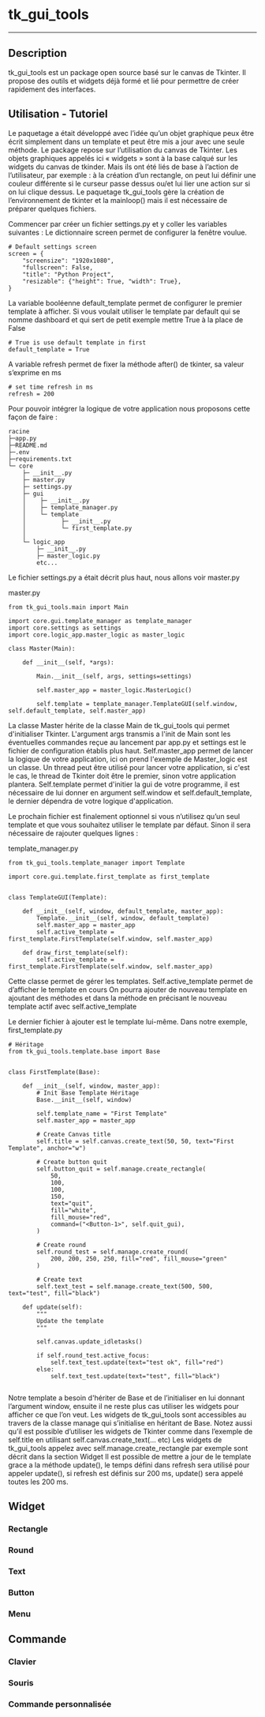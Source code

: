 # tk_gui_tools

--------------------------------------------------

## Description
tk_gui_tools est un package open source basé sur le canvas de Tkinter. Il propose des outils et widgets déjà formé et lié pour permettre de créer rapidement des interfaces.


## Utilisation - Tutoriel
Le paquetage a était développé avec l’idée qu’un objet graphique peux être écrit simplement dans un template et peut être mis a jour avec une seule méthode. 
Le package repose sur l’utilisation du canvas de Tkinter.
Les objets graphiques appelés ici « widgets » sont à la base calqué sur les widgets du canvas de tkinder. 
Mais ils ont été liés de base à l’action de l’utilisateur, par exemple : à la création d’un rectangle, on peut lui définir une couleur différente si le curseur passe dessus ou/et lui lier une action sur si on lui clique dessus.
Le paquetage tk_gui_tools gère la création de l’environnement de tkinter et la mainloop() mais il est nécessaire de préparer quelques fichiers.

Commencer par créer un fichier settings.py et y coller les variables suivantes :
Le dictionnaire screen permet de configurer la fenêtre voulue.

````
# Default settings screen
screen = {
    "screensize": "1920x1080",
    "fullscreen": False,
    "title": "Python Project",
    "resizable": {"height": True, "width": True},
}
````

La variable booléenne default_template permet de configurer le premier template à afficher.
Si vous voulait utiliser le template par default qui se nomme dashboard et qui sert de petit exemple mettre True à la place de False

````
# True is use default template in first
default_template = True
````

A variable refresh permet de fixer la méthode after() de tkinter, sa valeur s’exprime en ms

````
# set time refresh in ms
refresh = 200
````

Pour pouvoir intégrer la logique de votre application nous proposons cette façon de faire :

````
racine
├─app.py
├─README.md
├─.env
├─requirements.txt
└─ core
    ├─ __init__.py
    ├─ master.py
    ├─ settings.py
    ├─ gui
    │    ├─ __init__.py
    │    ├─ template_manager.py
    │    └─ template
    │          ├─ __init__.py
    │          └─ first_template.py	
    │    
    └─ logic_app
	    ├─ __init__.py
		├─ master_logic.py	
		etc...
````

Le fichier settings.py a était décrit plus haut, nous allons voir master.py

master.py
````
from tk_gui_tools.main import Main

import core.gui.template_manager as template_manager
import core.settings as settings
import core.logic_app.master_logic as master_logic

class Master(Main):

    def __init__(self, *args):

        Main.__init__(self, args, settings=settings)

        self.master_app = master_logic.MasterLogic()
		
        self.template = template_manager.TemplateGUI(self.window, self.default_template, self.master_app)

````
La classe Master hérite de la classe Main de tk_gui_tools qui permet d'initialiser Tkinter.
L'argument args transmis a l'init de Main sont les éventuelles commandes reçue au lancement par app.py et settings est le fichier de configuration établis plus haut.
Self.master_app permet de lancer la logique de votre application, ici on prend l'exemple de Master_logic est un classe. Un thread peut être utilisé pour lancer votre application, si c'est le cas, le thread de Tkinter doit être le premier, sinon votre application plantera.
Self.template permet d'initier la gui de votre programme, il est nécessaire de lui donner en argument self.window et self.default_template, le dernier dépendra de votre logique d'application.

Le prochain fichier est finalement optionnel si vous n’utilisez qu’un seul template et que vous souhaitez utiliser le template par défaut. Sinon il sera nécessaire de rajouter quelques lignes :

template_manager.py
````
from tk_gui_tools.template_manager import Template

import core.gui.template.first_template as first_template


class TemplateGUI(Template):

    def __init__(self, window, default_template, master_app):
        Template.__init__(self, window, default_template)
        self.master_app = master_app
        self.active_template = first_template.FirstTemplate(self.window, self.master_app)

    def draw_first_template(self):
        self.active_template = first_template.FirstTemplate(self.window, self.master_app)

````

Cette classe permet de gérer les templates.
Self.active_template permet de d’afficher le template en cours
On pourra ajouter de nouveau template en ajoutant des méthodes et dans la méthode en précisant le nouveau template actif avec self.active_template

Le dernier fichier à ajouter est le template lui-même.
Dans notre exemple, first_template.py	
````
# Héritage
from tk_gui_tools.template.base import Base


class FirstTemplate(Base):

    def __init__(self, window, master_app):
        # Init Base Template Héritage
        Base.__init__(self, window)
		
        self.template_name = "First Template"
        self.master_app = master_app

        # Create Canvas title
        self.title = self.canvas.create_text(50, 50, text="First Template", anchor="w")

        # Create button quit
        self.button_quit = self.manage.create_rectangle(
            50,
            100,
            100,
            150,
            text="quit",
            fill="white",
            fill_mouse="red",
            command=("<Button-1>", self.quit_gui),
        )

        # Create round
        self.round_test = self.manage.create_round(
            200, 200, 250, 250, fill="red", fill_mouse="green"
        )

        # Create text
        self.text_test = self.manage.create_text(500, 500, text="test", fill="black")
	
    def update(self):
        """
        Update the template
        """

        self.canvas.update_idletasks()
		
        if self.round_test.active_focus:
            self.text_test.update(text="test ok", fill="red")
        else:
            self.text_test.update(text="test", fill="black")
		
````

Notre template a besoin d'hériter de Base et de l’initialiser en lui donnant l’argument window, ensuite il ne reste plus cas utiliser les widgets pour afficher ce que l’on veut.
Les widgets de tk_gui_tools sont accessibles au travers de la classe manage qui s’initialise en héritant de Base. Notez aussi qu’il est possible d’utiliser les widgets de Tkinter comme dans l’exemple de self.title en utilisant self.canvas.create_text(… etc)
Les widgets de tk_gui_tools appelez avec self.manage.create_rectangle par exemple sont décrit dans la section Widget
Il est possible de mettre a jour de le template grace a la méthode update(), le temps défini dans refresh sera utilisé pour appeler update(), si refresh est définis sur 200 ms, update() sera appelé toutes les 200 ms.


## Widget

### Rectangle

### Round

### Text

### Button

### Menu

## Commande

### Clavier

### Souris

### Commande personnalisée



